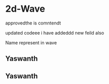 # 2d-Wave

approvedthe is comntendt 


updated codeee i have addeddd new feild also

Name represent in wave
<h2>Yaswanth</h2>
<h2>Yaswanth</h2>
    